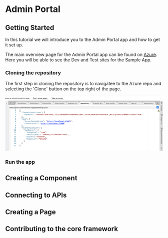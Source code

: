 # Admin Portal

## Getting Started

In this tutorial we will introduce you to the Admin Portal app and how to get it set up. 

The main overview page for the Admin Portal app can be found on [Azure](https://dev.azure.com/boxfusion/Shesha-SampleProject). Here you will be able to see the Dev and Test sites for the Sample App.

### Cloning the repository

The first step in cloning the repository is to navigatee to the Azure repo and selecting the 'Clone' button on the top right of the page.

![appsettings.json screenshot](https://github.com/Boxfusion/shesha-docs/blob/main/docs/assets/appsettings-json-screenshot.png?raw=true) 


### Run the app

## Creating a Component

## Connecting to APIs

## Creating a Page

## Contributing to the core framework
